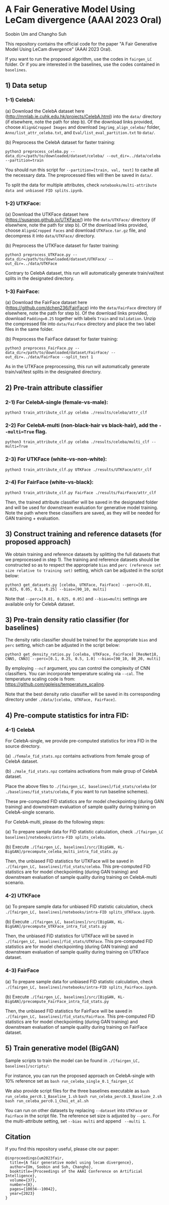 # A Fair Generative Model Using LeCam divergence (AAAI 2023 Oral)

Soobin Um and Changho Suh

This repository contains the official code for the paper "A Fair Generative Model Using LeCam divergence" (AAAI 2023 Oral).

If you want to run the proposed algorithm, use the codes in `fairgen_LC` folder. Or if you are interested in the baselines, use the codes contained in `baselines`.

## 1) Data setup
### 1-1) CelebA:

(a) Download the CelebA dataset here (http://mmlab.ie.cuhk.edu.hk/projects/CelebA.html) into the `data/` directory (if elsewhere, note the path for step b). Of the download links provided, choose `Align&Cropped Images` and download `Img/img_align_celeba/` folder, `Anno/list_attr_celeba.txt`, and `Eval/list_eval_partition.txt` to `data/`.

(b) Preprocess the CelebA dataset for faster training:
```
python3 preprocess_celeba.py --data_dir=/path/to/downloaded/dataset/celeba/ --out_dir=../data/celeba --partition=train
```

You should run this script for `--partition=[train, val, test]` to cache all the necessary data. The preprocessed files will then be saved in `data/`.

To split the data for multiple attributes, check `notebooks/multi-attribute data and unbiased FID splits.ipynb`.

### 1-2) UTKFace:

(a) Download the UTKFace dataset here (https://susanqq.github.io/UTKFace/) into the `data/UTKFace/` directory (if elsewhere, note the path for step b). Of the download links provided, choose `Align&Cropped Faces` and download `UTKFace.tar.gz` file, and decompress it into `data/UTKFace/` directory.

(b) Preprocess the UTKFace dataset for faster training:
```
python3 preprocess_UTKFace.py --data_dir=/path/to/downloaded/dataset/UTKFace/ --out_dir=../data/UTKFace
```

Contrary to CelebA dataset, this run will automatically generate train/val/test splits in the designated directory.

### 1-3) FairFace:

(a) Download the FairFace dataset here (https://github.com/dchen236/FairFace) into the `data/FairFace` directory (if elsewhere, note the path for step b). Of the download links provided, download `Padding=0.25` together with labels `Train` and `Validation`. Unzip the compressed file into `data/FairFace` directory and place the two label files in the same folder.

(b) Preprocess the FairFace dataset for faster training:
```
python3 preprocess_FairFace.py --data_dir=/path/to/downloaded/dataset/FairFace/ --out_dir=../data/FairFace --split_test 1
```

As in the UTKFace preprocessing, this run will automatically generate train/val/test splits in the designated directory.


## 2) Pre-train attribute classifier
### 2-1) For CelebA-single (female-vs-male):
```
python3 train_attribute_clf.py celeba ./results/celeba/attr_clf
```

### 2-2) For CelebA-multi (non-black-hair vs black-hair), add the `--multi=True` flag.
```
python3 train_attribute_clf.py celeba ./results/celeba/multi_clf -- multi=True
```

### 2-3) For UTKFace (white-vs-non-white):
```
python3 train_attribute_clf.py UTKFace ./results/UTKFace/attr_clf
```

### 2-4) For FairFace (white-vs-black):
```
python3 train_attribute_clf.py FairFace ./results/FairFace/attr_clf
```

Then, the trained attribute classifier will be saved in the designated folder and will be used for downstream evaluation for generative model training. Note the path where these classifiers are saved, as they will be needed for GAN training + evaluation.


## 3) Construct training and reference datasets (for proposed approach)
We obtain training and reference datasets by splitting the full datasets that we preprocessed in step 1).
The training and reference datasets should be constructed so as to respect the appropriate `bias` and `perc (reference set size relative to training set)` setting, which can be adjusted in the script below:
```
python3 get_datasets.py [celeba, UTKFace, FairFace] --perc=[0.01, 0.025, 0.05, 0.1, 0.25] --bias=[90_10, multi]
```
Note that `--perc=[0.01, 0.025, 0.05]` and `--bias=multi` settings are available only for CelebA dataset.

## 3) Pre-train density ratio classifier (for baselines)

The density ratio classifier should be trained for the appropriate `bias` and `perc` setting, which can be adjusted in the script below:
```
python3 get_density_ratios.py [celeba, UTKFace, FairFace] [ResNet18, CNN5, CNN3] --perc=[0.1, 0.25, 0.5, 1.0] --bias=[90_10, 80_20, multi]
```
By employing `--ncf` argument, you can control the complexity of CNN classifiers. You can incorporate temperature scaling via `--cal`. The temperature scaling code is from: https://github.com/gpleiss/temperature_scaling.

Note that the best density ratio classifier will be saved in its corresponding directory under `./data/[celeba, UTKFace, FairFace]`.


## 4) Pre-compute statistics for intra FID:

### 4-1) CelebA
For CelebA-single, we provide pre-computed statistics for intra FID in the source directory.

(a) `./female_fid_stats.npz` contains activations from female group of CelebA dataset.

(b) `./male_fid_stats.npz` contains activations from male group of CelebA dataset.

Place the above files to `./[fairgen_LC, baselines]/fid_stats/celeba` (or `./baselines/fid_stats/celeba`, if you want to run baseline schemes).

These pre-computed FID statistics are for model checkpointing (during GAN training) and downstream evaluation of sample quality during training on CelebA-single scenario.

For CelebA-multi, please do the following steps:

(a) To prepare sample data for FID statistic calculation, check `./[fairgen_LC baselines]/notebooks/intra-FID splits_celeba`.

(b) Execute `./[fairgen_LC, baselines]/src/[BigGAN, KL-BigGAN]/precompute_celeba_multi_intra_fid_stats.py`

Then, the unbiased FID statistics for UTKFace will be saved in `./[fairgen_LC, baselines]/fid_stats/celeba`. This pre-computed FID statistics are for model checkpointing (during GAN training) and downstream evaluation of sample quality during training on CelebA-multi scenario.

### 4-2) UTKFace

(a) To prepare sample data for unbiased FID statistic calculation, check `./[fairgen_LC, baselines]/notebooks/intra-FID splits_UTKFace.ipynb`.

(b) Execute `./[fairgen_LC, baselines]/src/[BigGAN, KL-BigGAN]/precompute_UTKFace_intra_fid_stats.py`

Then, the unbiased FID statistics for UTKFace will be saved in `./[fairgen_LC, baselines]/fid_stats/UTKFace`. This pre-computed FID statistics are for model checkpointing (during GAN training) and downstream evaluation of sample quality during training on UTKFace dataset.

### 4-3) FairFace

(a) To prepare sample data for unbiased FID statistic calculation, check `./[fairgen_LC, baselines]/notebooks/intra-FID splits_FairFace.ipynb`.

(b) Execute `./[fairgen_LC, baselines]/src/[BigGAN, KL-BigGAN]/precompute_FairFace_intra_fid_stats.py`

Then, the unbiased FID statistics for FairFace will be saved in `./[fairgen_LC, baselines]/fid_stats/FairFace`. This pre-computed FID statistics are for model checkpointing (during GAN training) and downstream evaluation of sample quality during training on FairFace dataset.


## 5) Train generative model (BigGAN)
Sample scripts to train the model can be found in `./[fairgen_LC, baselines]/scripts/`:

For instance, you can run the proposed approach on CelebA-single with 10% reference set as
`bash run_celeba_single_0.1_fairgen_LC`

We also provide script files for the three baselines executable as
`bash run_celeba_perc0.1_Baseline_1.sh`
`bash run_celeba_perc0.1_Baseline_2.sh`
`bash run_celeba_perc0.1_Choi_et_al.sh`

You can run on other datasets by replacing `--dataset` into `UTKFace` or `FairFace` in the script file. The reference set size is adjusted by `--perc`. For the multi-attribute setting, set `--bias multi` and append ` --multi 1`.

## Citation
If you find this repository useful, please cite our paper:
```
@inproceedings{um2023fair,
  title={A fair generative model using lecam divergence},
  author={Um, Soobin and Suh, Changho},
  booktitle={Proceedings of the AAAI Conference on Artificial Intelligence},
  volume={37},
  number={8},
  pages={10034--10042},
  year={2023}
}
```